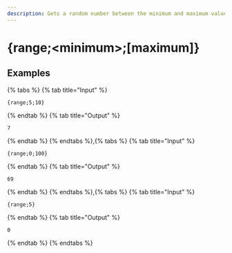 ```yaml
---
description: Gets a random number between the minimum and maximum values. If the maximum is unset, the minimum will become the maximum and the minimum will be set to "1".
---
```

# {range;&lt;minimum>;[maximum]}
## Examples
{% tabs %}
{% tab title="Input" %}
```text
{range;5;10}
```
{% endtab %}
{% tab title="Output" %}
```text
7
```
{% endtab %}
{% endtabs %},{% tabs %}
{% tab title="Input" %}
```text
{range;0;100}
```
{% endtab %}
{% tab title="Output" %}
```text
69
```
{% endtab %}
{% endtabs %},{% tabs %}
{% tab title="Input" %}
```text
{range;5}
```
{% endtab %}
{% tab title="Output" %}
```text
0
```
{% endtab %}
{% endtabs %}